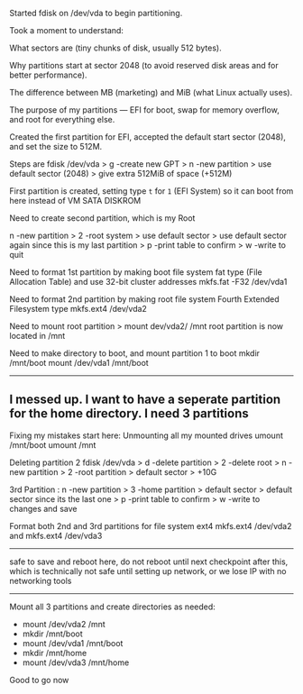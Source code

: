 
Started fdisk on /dev/vda to begin partitioning.

Took a moment to understand:

What sectors are (tiny chunks of disk, usually 512 bytes).

Why partitions start at sector 2048 (to avoid reserved disk areas and for better performance).

The difference between MB (marketing) and MiB (what Linux actually uses).

The purpose of my partitions — EFI for boot, swap for memory overflow, and root for everything else.

Created the first partition for EFI, accepted the default start sector (2048), and set the size to 512M.

Steps are fdisk /dev/vda > g -create new GPT > n -new partition > use default sector (2048) > give extra 512MiB of space (+512M)

First partition is created, setting type `t` for `1` (EFI System) so it can boot from here instead of VM SATA DISKROM

Need to create second partition, which is my Root

n -new partition > 2 -root system > use default sector > use default sector again since this is my last partition > p -print table to confirm > w -write to quit

Need to format 1st partition by making boot file system fat type (File Allocation Table) and use 32-bit cluster addresses
mkfs.fat -F32 /dev/vda1

Need to format 2nd partition by making root file system Fourth Extended Filesystem type
mkfs.ext4 /dev/vda2

Need to mount root partition > mount dev/vda2/ /mnt
root partition is now located in /mnt

Need to make directory to boot, and mount partition 1 to boot
mkdir /mnt/boot
mount /dev/vda1 /mnt/boot

---
I messed up. I want to have a seperate partition for the home directory. I need 3 partitions
---
Fixing my mistakes start here:
Unmounting all my mounted drives
umount /mnt/boot
umount /mnt

Deleting partition 2
fdisk /dev/vda > d -delete partition > 2 -delete root > n -new partition > 2 -root partition > default sector > +10G

3rd Partition : n -new partition > 3 -home partition > default sector > default sector since its the last one > p -print table to confirm > w -write to changes and save

Format both 2nd and 3rd partitions for file system ext4
mkfs.ext4 /dev/vda2 and mkfs.ext4 /dev/vda3

---

safe to save and reboot here, do not reboot until next checkpoint after this, which is technically not safe until setting up network, or we lose IP with no networking tools

---

Mount all 3 partitions and create directories as needed:
- mount /dev/vda2 /mnt
- mkdir /mnt/boot
- mount /dev/vda1 /mnt/boot
- mkdir /mnt/home
- mount /dev/vda3 /mnt/home

Good to go now
